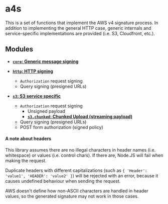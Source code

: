 # a4s

This is a set of functions that implement the AWS v4 signature process.
In addition to implementing the general HTTP case, generic internals
and service-specific implementations are provided (i.e. S3, Cloudfront, etc.).

## Modules

 - [**`core`: Generic message signing**](https://a4s.alba.sh/docs/modules/_core_.html)

 - [**`http`: HTTP signing**](https://a4s.alba.sh/docs/modules/_http_.html)
   - `Authorization` request signing
   - Query signing (presigned URLs)

 - [**`s3`: S3 service specific**](https://a4s.alba.sh/docs/modules/_s3_.html)
   - `Authorization` request signing
     - Unsigned payload
     - [**`s3.chunked`: Chunked Upload (streaming payload)**](https://a4s.alba.sh/docs/modules/_s3_chunked_.html)
   - Query signing (presigned URLs)
   - POST form authorization (signed policy)

#### A note about headers

This library assumes there are no illegal characters in header names (i.e.
whitespace) or values (i.e. control chars). If there are, Node.JS will fail
when making the request.

Duplicate headers with different capitalizations (such as `{ 'Header':
'value1', 'HEADER': 'value2' }`) will be rejected with an error, because
it causes undefined behaviour when sending the request.

AWS doesn't define how non-ASCII characters are handled in header values,
so the generated signature may not work in those cases.
